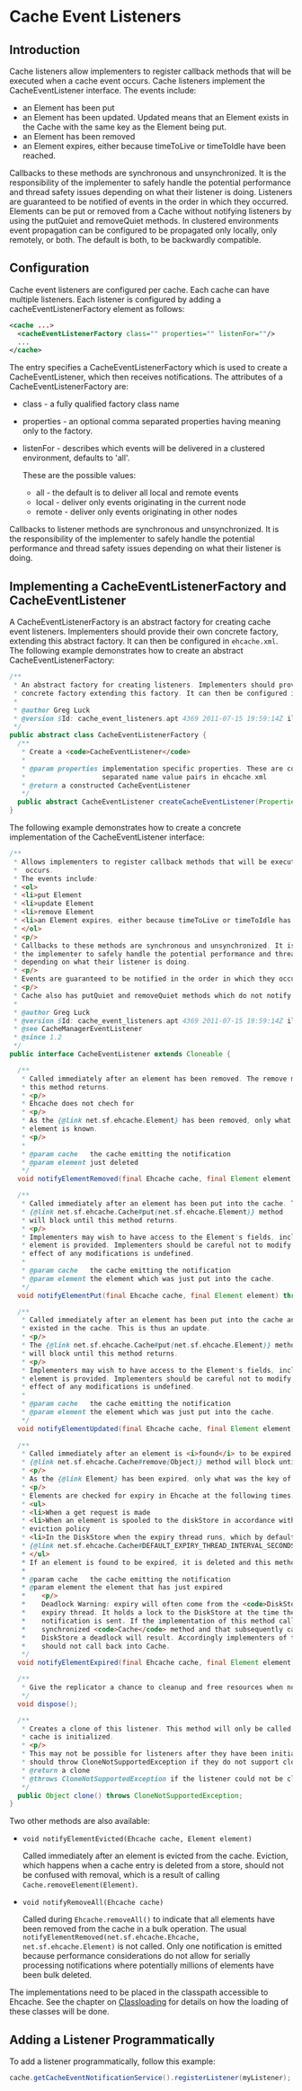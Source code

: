 ---
---
# Cache Event Listeners




## Introduction
Cache listeners allow implementers to register callback methods that
will be executed when a cache event occurs. Cache listeners
implement the CacheEventListener interface.
The events include:

* an Element has been put
* an Element has been updated. Updated means that an Element exists in the Cache with the same key as the Element being put.
* an Element has been removed
* an Element expires, either because timeToLive or timeToIdle have been reached.

Callbacks to these methods are synchronous and unsynchronized. It is
the responsibility of the implementer to safely handle the potential
performance and thread safety issues depending on what their listener
is doing.
Listeners are guaranteed to be notified of events in the order in which
they occurred.
Elements can be put or removed from a Cache without notifying listeners
by using the putQuiet and removeQuiet methods.
In clustered environments event propagation can be configured to
be propagated only locally, only remotely, or both. The default is both,
to be backwardly compatible.


## Configuration

Cache event listeners are configured per cache. Each cache can have
multiple listeners.
Each listener is configured by adding a
cacheEventListenerFactory element as follows:

~~~ xml
<cache ...>
  <cacheEventListenerFactory class="" properties="" listenFor=""/>
  ...
</cache>
~~~

The entry specifies a CacheEventListenerFactory which is used to
create a CacheEventListener, which then receives notifications.
The attributes of a CacheEventListenerFactory are:

* class - a fully qualified factory class name
* properties - an optional comma separated properties having meaning only to the factory.
* listenFor - describes which events will be delivered in a clustered environment, defaults to 'all'.

    These are the possible values:

    * all - the default is to deliver all local and remote events
    * local - deliver only events originating in the current node
    * remote - deliver only events originating in other nodes

Callbacks to listener methods are synchronous and unsynchronized. It is
the responsibility of the implementer to safely handle the potential
performance and thread safety issues depending on what their listener
is doing.

## Implementing a CacheEventListenerFactory and CacheEventListener <a name="Implementing-a-CacheEventListenerFactory"/>
A CacheEventListenerFactory is an abstract factory for creating
cache event listeners. Implementers should provide their own concrete
factory, extending this abstract factory. It can then be configured in `ehcache.xml`.
The following example demonstrates how to create an abstract CacheEventListenerFactory:

~~~ java
/**
 * An abstract factory for creating listeners. Implementers should provide their own
 * concrete factory extending this factory. It can then be configured in ehcache.xml
 *
 * @author Greg Luck
 * @version $Id: cache_event_listeners.apt 4369 2011-07-15 19:59:14Z ilevy $
 */
public abstract class CacheEventListenerFactory {
  /**
   * Create a <code>CacheEventListener</code>
   *
   * @param properties implementation specific properties. These are configured as comma
   *                   separated name value pairs in ehcache.xml
   * @return a constructed CacheEventListener
   */
  public abstract CacheEventListener createCacheEventListener(Properties properties);
}
~~~

The following example demonstrates how to create a concrete implementation of the CacheEventListener
interface:

~~~ java
/**
 * Allows implementers to register callback methods that will be executed when a cache event
 *  occurs.
 * The events include:
 * <ol>
 * <li>put Element
 * <li>update Element
 * <li>remove Element
 * <li>an Element expires, either because timeToLive or timeToIdle has been reached.
 * </ol>
 * <p/>
 * Callbacks to these methods are synchronous and unsynchronized. It is the responsibility of
 * the implementer to safely handle the potential performance and thread safety issues
 * depending on what their listener is doing.
 * <p/>
 * Events are guaranteed to be notified in the order in which they occurred.
 * <p/>
 * Cache also has putQuiet and removeQuiet methods which do not notify listeners.
 *
 * @author Greg Luck
 * @version $Id: cache_event_listeners.apt 4369 2011-07-15 19:59:14Z ilevy $
 * @see CacheManagerEventListener
 * @since 1.2
 */
public interface CacheEventListener extends Cloneable {

  /**
   * Called immediately after an element has been removed. The remove method will block until
   * this method returns.
   * <p/>
   * Ehcache does not chech for
   * <p/>
   * As the {@link net.sf.ehcache.Element} has been removed, only what was the key of the
   * element is known.
   * <p/>
   *
   * @param cache   the cache emitting the notification
   * @param element just deleted
   */
  void notifyElementRemoved(final Ehcache cache, final Element element) throws CacheException;

  /**
   * Called immediately after an element has been put into the cache. The
   * {@link net.sf.ehcache.Cache#put(net.sf.ehcache.Element)} method
   * will block until this method returns.
   * <p/>
   * Implementers may wish to have access to the Element's fields, including value, so the
   * element is provided. Implementers should be careful not to modify the element. The
   * effect of any modifications is undefined.
   *
   * @param cache   the cache emitting the notification
   * @param element the element which was just put into the cache.
   */
  void notifyElementPut(final Ehcache cache, final Element element) throws CacheException;

  /**
   * Called immediately after an element has been put into the cache and the element already
   * existed in the cache. This is thus an update.
   * <p/>
   * The {@link net.sf.ehcache.Cache#put(net.sf.ehcache.Element)} method
   * will block until this method returns.
   * <p/>
   * Implementers may wish to have access to the Element's fields, including value, so the
   * element is provided. Implementers should be careful not to modify the element. The
   * effect of any modifications is undefined.
   *
   * @param cache   the cache emitting the notification
   * @param element the element which was just put into the cache.
   */
  void notifyElementUpdated(final Ehcache cache, final Element element) throws CacheException;
  
  /**
   * Called immediately after an element is <i>found</i> to be expired. The
   * {@link net.sf.ehcache.Cache#remove(Object)} method will block until this method returns.
   * <p/>
   * As the {@link Element} has been expired, only what was the key of the element is known.
   * <p/>
   * Elements are checked for expiry in Ehcache at the following times:
   * <ul>
   * <li>When a get request is made
   * <li>When an element is spooled to the diskStore in accordance with a MemoryStore
   * eviction policy
   * <li>In the DiskStore when the expiry thread runs, which by default is
   * {@link net.sf.ehcache.Cache#DEFAULT_EXPIRY_THREAD_INTERVAL_SECONDS"/>
   * </ul>
   * If an element is found to be expired, it is deleted and this method is notified.
   *
   * @param cache   the cache emitting the notification
   * @param element the element that has just expired
   *    <p/>
   *    Deadlock Warning: expiry will often come from the <code>DiskStore</code>
   *    expiry thread. It holds a lock to the DiskStore at the time the
   *    notification is sent. If the implementation of this method calls into a
   *    synchronized <code>Cache</code> method and that subsequently calls into
   *    DiskStore a deadlock will result. Accordingly implementers of this method
   *    should not call back into Cache.
   */
  void notifyElementExpired(final Ehcache cache, final Element element);

  /**
   * Give the replicator a chance to cleanup and free resources when no longer needed
   */
  void dispose();

  /**
   * Creates a clone of this listener. This method will only be called by Ehcache before a
   * cache is initialized.
   * <p/>
   * This may not be possible for listeners after they have been initialized. Implementations
   * should throw CloneNotSupportedException if they do not support clone.
   * @return a clone
   * @throws CloneNotSupportedException if the listener could not be cloned.
   */
  public Object clone() throws CloneNotSupportedException;
}
~~~

Two other methods are also available:

* `void notifyElementEvicted(Ehcache cache, Element element)`

    Called immediately after an element is evicted from the cache. Eviction, which happens when a cache entry is deleted from a store, should not be confused with removal, which is a result of calling `Cache.removeElement(Element)`.

* `void notifyRemoveAll(Ehcache cache)`

    Called during `Ehcache.removeAll()` to indicate that all elements have been removed from the cache in a bulk operation. The usual `notifyElementRemoved(net.sf.ehcache.Ehcache, net.sf.ehcache.Element)` is not called. Only one notification is emitted because performance considerations do not allow for serially processing notifications where potentially millions of elements have been bulk deleted.

The implementations need to be placed in the classpath accessible to Ehcache. See the chapter on [Classloading](/documentation/2.8/apis/class-loading.html) for details on how the loading
of these classes will be done.


## Adding a Listener Programmatically

To add a listener programmatically, follow this example:

~~~ java
cache.getCacheEventNotificationService().registerListener(myListener);
~~~

